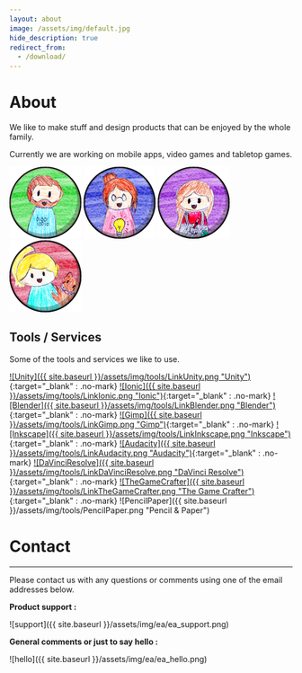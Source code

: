 ```yaml
---
layout: about
image: /assets/img/default.jpg
hide_description: true
redirect_from:
  - /download/
---
```


# About

We like to make stuff and design products that can be enjoyed by the whole family.

Currently we are working on mobile apps, video games and tabletop games. 

![Jeffrey](/assets/img/authors/jeffrey-128.png)
![Jackie](/assets/img/authors/jackie-128.png)
![Olivia](/assets/img/authors/olivia-128.png)
![Natalie](/assets/img/authors/natalie-128.png) 

## Tools / Services

Some of the tools and services we like to use.

[![Unity]({{ site.baseurl }}/assets/img/tools/LinkUnity.png "Unity")](https://unity.com/){:target="_blank" : .no-mark}
[![Ionic]({{ site.baseurl }}/assets/img/tools/LinkIonic.png "Ionic")](https://ionicframework.com/){:target="_blank" : .no-mark}
[![Blender]({{ site.baseurl }}/assets/img/tools/LinkBlender.png "Blender")](https://www.blender.org/){:target="_blank" : .no-mark}
[![Gimp]({{ site.baseurl }}/assets/img/tools/LinkGimp.png "Gimp")](https://www.gimp.org/){:target="_blank" : .no-mark}
[![Inkscape]({{ site.baseurl }}/assets/img/tools/LinkInkscape.png "Inkscape")](https://inkscape.org/){:target="_blank" : .no-mark}
[![Audacity]({{ site.baseurl }}/assets/img/tools/LinkAudacity.png "Audacity")](https://www.audacityteam.org/){:target="_blank" : .no-mark}
[![DaVinciResolve]({{ site.baseurl }}/assets/img/tools/LinkDaVinciResolve.png "DaVinci Resolve")](https://www.blackmagicdesign.com/products/davinciresolve/){:target="_blank" : .no-mark}
[![TheGameCrafter]({{ site.baseurl }}/assets/img/tools/LinkTheGameCrafter.png "The Game Crafter")](https://www.thegamecrafter.com/){:target="_blank" : .no-mark}
![PencilPaper]({{ site.baseurl }}/assets/img/tools/PencilPaper.png "Pencil & Paper")

# Contact
---

Please contact us with any questions or comments using one of the email addresses below.

**Product support :**

![support]({{ site.baseurl }}/assets/img/ea/ea_support.png)

**General comments or just to say hello :**

![hello]({{ site.baseurl }}/assets/img/ea/ea_hello.png)

<!-- **Subscribe to get news about our products :**

<form action="https://tinyletter.com/receptorcell" method="post" target="popupwindow" onsubmit="window.open('https://tinyletter.com/receptorcell', 'popupwindow', 'scrollbars=yes');return true"><p><label for="tlemail">Enter your email address</label></p><p><input type="text" name="email" id="tlemail" placeholder="email@example.com" /><input type="hidden" value="1" name="embed"/><input type="submit" value="Subscribe" /></p><p><a href="https://tinyletter.com" target="_blank">powered by TinyLetter</a></p></form>
         -->